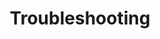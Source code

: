 ---
slug: /simple-sensor/simple-soil-humidity-sensor/arduino_library/troubleshooting
title: Troubleshooting
id: simple-soil-humidity-sensor-arduino-3
hide_title: False
pagination_next: null
---
